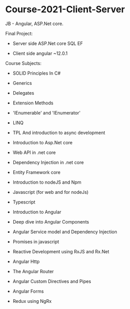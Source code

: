 # Course-2021-Client-Server
JB - Angular, ASP.Net core.


Final Project:

- Server side ASP.Net core SQL EF

- Client side angular ~12.0.1





Course Subjects:

* SOLID Principles In C#

* Generics
* Delegates
* Extension Methods
* 'IEnumerable' and 'IEnumerator'
* LINQ
* TPL And introduction to async development
* Introduction to Asp.Net core
* Web API in .net core
* Dependency Injection in .net core
* Entity Framework core
* Introduction to nodeJS and Npm
* Javascript (for web and for nodeJs)
* Typescript
* Introduction to Angular
* Deep dive into Angular Components
* Angular Service model and Dependency Injection
* Promises in javascript
* Reactive Development using RxJS and Rx.Net
* Angular Http
* The Angular Router
* Angular Custom Directives and Pipes
* Angular Forms
* Redux using NgRx



